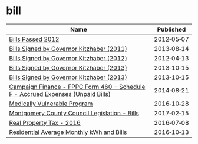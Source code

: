 # bill

Name | Published
---- | ---------
[Bills Passed 2012](../datasets/86eu-zw2n.md) | 2012&#x2011;05&#x2011;07
[Bills Signed by Governor Kitzhaber (2011)](../datasets/4aug-3v37.md) | 2013&#x2011;08&#x2011;14
[Bills Signed by Governor Kitzhaber (2012)](../datasets/bmea-5dun.md) | 2012&#x2011;04&#x2011;13
[Bills Signed by Governor Kitzhaber (2013)](../datasets/xbn8-g7iv.md) | 2013&#x2011;10&#x2011;15
[Bills Signed by Governor Kitzhaber (2013)](../datasets/xbn8-g7iv.md) | 2013&#x2011;10&#x2011;15
[Campaign Finance - FPPC Form 460 - Schedule F - Accrued Expenses (Unpaid Bills)](../datasets/tr8k-7cit.md) | 2014&#x2011;08&#x2011;21
[Medically Vulnerable Program](../datasets/b87j-3i3i.md) | 2016&#x2011;10&#x2011;28
[Montgomery County Council Legislation - Bills](../datasets/ksj8-bd3u.md) | 2017&#x2011;02&#x2011;15
[Real Property Tax - 2016](../datasets/uvy4-94zr.md) | 2016&#x2011;07&#x2011;08
[Residential Average Monthly kWh and Bills](../datasets/d9pb-3vh7.md) | 2016&#x2011;10&#x2011;13


